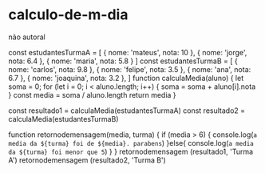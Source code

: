 # calculo-de-m-dia
não autoral

const estudantesTurmaA = [
    {
        nome: 'mateus',
        nota: 10
    },
    {
        nome: 'jorge',
        nota: 6.4
    },
    {
        nome: 'maria',
        nota: 5.8
    }
]
const estudantesTurmaB = [
    {
        nome: 'carlos',
        nota: 9.8
    },
    {
        nome: 'felipe',
        nota:  3.5
    },
    {
        nome: 'ana',
        nota: 6.7
    },
    {
        nome: 'joaquina',
        nota: 3.2
    },
]
function calculaMedia(aluno) {
    let soma = 0;
    for (let i = 0; i < aluno.length; i++) {
       soma = soma + aluno[i].nota
    }
    const media = soma / aluno.length
    return media
}

const resultado1 = calculaMedia(estudantesTurmaA)
const resultado2 = calculaMedia(estudantesTurmaB)

function retornodemensagem(media, turma) {
    if (media > 6) {
        console.log(`a media da ${turma} foi de ${media}. parabens`)
    }else{
        console.log(`a media da ${turma} foi menor que 5`)
    }
}
retornodemensagem (resultado1, 'Turma A')
retornodemensagem (resultado2, 'Turma B')
